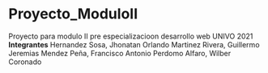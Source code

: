 # Proyecto_ModuloII
Proyecto para modulo II pre especializacioon desarrollo web UNIVO 2021
**Integrantes**
Hernandez Sosa, Jhonatan Orlando
Martinez Rivera, Guillermo Jeremias
Mendez Peña, Francisco Antonio
Perdomo Alfaro, Wilber Coronado
